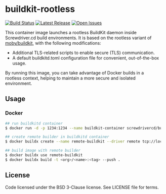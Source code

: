# buildkit-rootless

[![Build Status][build-image]][build-url]
[![Latest Release][version-image]][version-url]
[![Open Issues][issues-image]][issues-url]

This container image launches a rootless BuildKit daemon inside Screwdriver.cd build environments. It is based on the rootless variant of [moby/buildkit](https://github.com/moby/buildkit), with the following modifications:

- Additional TLS-related scripts to enable secure (TLS) communication.
- A default buildkitd.toml configuration file for convenient, out-of-the-box usage.

By running this image, you can take advantage of Docker builds in a rootless context, helping to maintain a more secure and isolated environment.

## Usage

### Docker

```bash
## run buildkitd container
$ docker run -d -p 1234:1234 --name buildkit-container screwdrivercd/buildkit-rootless --addr tcp://0.0.0.0:1234

## create remote builder in buildkitd container
$ docker buildx create --name remote-buildkit --driver remote tcp://localhost:1234

## build image with remote builder
$ docker buildx use remote-buildkit
$ docker buildx build -t <org>/<name>:<tag> --push .
```

## License

Code licensed under the BSD 3-Clause license. See LICENSE file for terms.


[build-image]: https://cd.screwdriver.cd/pipelines/xxxx/badge
[build-url]: https://cd.screwdriver.cd/pipelines/xxxx
[version-image]: https://img.shields.io/github/tag/screwdriver-cd/buildkit-rootless.svg
[version-url]: https://github.com/screwdriver-cd/buildkit-rootless/releases
[issues-image]: https://img.shields.io/github/issues/screwdriver-cd/screwdriver.svg
[issues-url]: https://github.com/screwdriver-cd/screwdriver/issues
